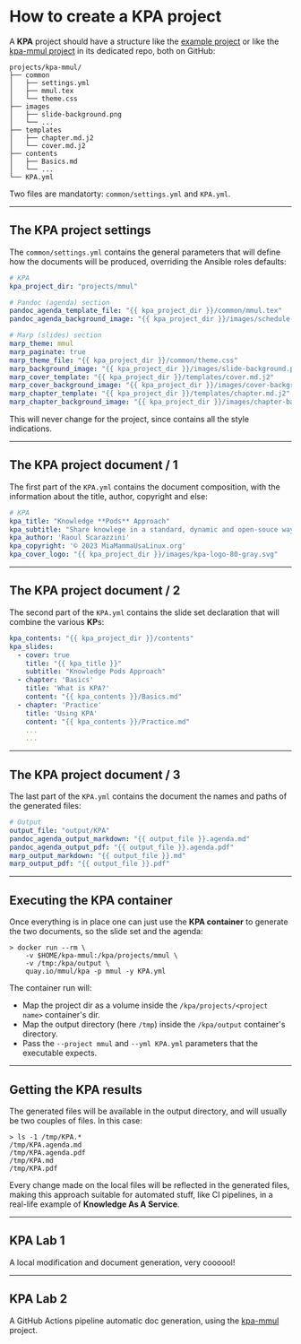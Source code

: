 # How to create a **KPA** project

A **KPA** project should have a structure like the [example project](https://github.com/mmul-it/kpa/tree/main/projects/example)
or like the [kpa-mmul project](https://github.com/mmul-it/kpa-mmul) in its dedicated repo, both on GitHub:

```console
projects/kpa-mmul/
├── common
│   ├── settings.yml
│   ├── mmul.tex
│   └── theme.css
├── images
│   ├── slide-background.png
│   └── ...
├── templates
│   ├── chapter.md.j2
│   └── cover.md.j2
├── contents
│   ├── Basics.md
│   └── ...
└── KPA.yml
```

Two files are mandatorty: `common/settings.yml` and `KPA.yml`.

---

## The **KPA** project settings

The `common/settings.yml` contains the general parameters that will define how
the documents will be produced, overriding the Ansible roles defaults:

```yaml
# KPA
kpa_project_dir: "projects/mmul"

# Pandoc (agenda) section
pandoc_agenda_template_file: "{{ kpa_project_dir }}/common/mmul.tex"
pandoc_agenda_background_image: "{{ kpa_project_dir }}/images/schedule-background.png"

# Marp (slides) section
marp_theme: mmul
marp_paginate: true
marp_theme_file: "{{ kpa_project_dir }}/common/theme.css"
marp_background_image: "{{ kpa_project_dir }}/images/slide-background.png"
marp_cover_template: "{{ kpa_project_dir }}/templates/cover.md.j2"
marp_cover_background_image: "{{ kpa_project_dir }}/images/cover-background.png"
marp_chapter_template: "{{ kpa_project_dir }}/templates/chapter.md.j2"
marp_chapter_background_image: "{{ kpa_project_dir }}/images/chapter-background.png"
```

This will never change for the project, since contains all the style indications.

---

## The **KPA** project document / 1

The first part of the `KPA.yml` contains the document composition, with the
information about the title, author, copyright and else:

```yaml
# KPA
kpa_title: "Knowledge **Pods** Approach"
kpa_subtitle: "Share knowlege in a standard, dynamic and open-souce way"
kpa_author: 'Raoul Scarazzini'
kpa_copyright: '© 2023 MiaMammaUsaLinux.org'
kpa_cover_logo: "{{ kpa_project_dir }}/images/kpa-logo-80-gray.svg"
```

---

## The **KPA** project document / 2

The second part of the `KPA.yml` contains the slide set declaration that will
combine the various **KP**s:

```yaml
kpa_contents: "{{ kpa_project_dir }}/contents"
kpa_slides:
  - cover: true
    title: "{{ kpa_title }}"
    subtitle: "Knowledge Pods Approach"
  - chapter: 'Basics'
    title: 'What is KPA?'
    content: "{{ kpa_contents }}/Basics.md"
  - chapter: 'Practice'
    title: 'Using KPA'
    content: "{{ kpa_contents }}/Practice.md"
    ...
    ...
```

---

## The **KPA** project document / 3

The last part of the `KPA.yml` contains the document the names and paths of the
generated files:

```yaml
# Output
output_file: "output/KPA"
pandoc_agenda_output_markdown: "{{ output_file }}.agenda.md"
pandoc_agenda_output_pdf: "{{ output_file }}.agenda.pdf"
marp_output_markdown: "{{ output_file }}.md"
marp_output_pdf: "{{ output_file }}.pdf"
```

---

## Executing the **KPA** container

Once everything is in place one can just use the **KPA container** to generate
the two documents, so the slide set and the agenda:

```console
> docker run --rm \
    -v $HOME/kpa-mmul:/kpa/projects/mmul \
    -v /tmp:/kpa/output \
    quay.io/mmul/kpa -p mmul -y KPA.yml
```

The container run will:

- Map the project dir as a volume inside the `/kpa/projects/<project name>` container's dir.
- Map the output directory (here `/tmp`) inside the `/kpa/output` container's directory.
- Pass the `--project mmul` and `--yml KPA.yml` parameters that the executable expects.

---

## Getting the **KPA** results

The generated files will be available in the output directory, and will usually
be two couples of files. In this case:

```console
> ls -1 /tmp/KPA.*
/tmp/KPA.agenda.md
/tmp/KPA.agenda.pdf
/tmp/KPA.md
/tmp/KPA.pdf
```

Every change made on the local files will be reflected in the generated files,
making this approach suitable for automated stuff, like CI pipelines, in a
real-life example of **Knowledge As A Service**.

---

## KPA Lab 1

A local modification and document generation, very coooool!

---

## KPA Lab 2

A GitHub Actions pipeline automatic doc generation, using the [kpa-mmul](https://github.com/mmul-it/kpa-mmul) project.
